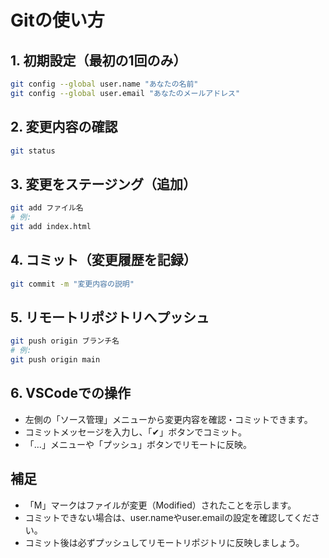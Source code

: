 # Gitの使い方

## 1. 初期設定（最初の1回のみ）

```sh
git config --global user.name "あなたの名前"
git config --global user.email "あなたのメールアドレス"
```

## 2. 変更内容の確認

```sh
git status
```

## 3. 変更をステージング（追加）

```sh
git add ファイル名
# 例:
git add index.html
```

## 4. コミット（変更履歴を記録）

```sh
git commit -m "変更内容の説明"
```

## 5. リモートリポジトリへプッシュ

```sh
git push origin ブランチ名
# 例:
git push origin main
```

## 6. VSCodeでの操作

- 左側の「ソース管理」メニューから変更内容を確認・コミットできます。
- コミットメッセージを入力し、「✔」ボタンでコミット。
- 「…」メニューや「プッシュ」ボタンでリモートに反映。

## 補足

- 「M」マークはファイルが変更（Modified）されたことを示します。
- コミットできない場合は、user.nameやuser.emailの設定を確認してください。
- コミット後は必ずプッシュしてリモートリポジトリに反映しましょう。
